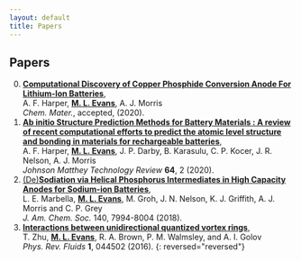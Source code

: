 ```yaml
---
layout: default
title: Papers
---
```


## Papers

0. <a href="https://arxiv.org/abs/2005.05375">**Computational Discovery of Copper Phosphide Conversion Anode For Lithium-Ion Batteries**</a>,  
A. F. Harper, <u><b>M. L. Evans</b></u>, A. J. Morris  
*Chem. Mater.*, accepted, (2020). <a href="https://arxiv.org/abs/2005.05375"><i class="ai ai-arxiv"></i></a> <a href="https://mybinder.org/v2/gh/harpaf13/data.copper-phosphides/master?filepath=CuP_results.ipynb"><a href="https://www.github.com/harpaf13/data.copper-phosphides/"><i class="fab fa-github"></i></a>
0. <a href="https://doi.org/10.1595/205651320X15742491027978">__Ab initio Structure Prediction Methods for Battery Materials : A review of recent computational efforts to predict the atomic level structure and bonding in materials for rechargeable batteries__</a>,  
A. F. Harper, <u><b>M. L. Evans</b></u>, J. P. Darby, B. Karasulu, C. P. Kocer, J. R. Nelson, A. J. Morris  
*Johnson Matthey Technology Review* **64**, 2 (2020). <a href="https://doi.org/10.1595/205651320X15742491027978"><i class="ai ai-doi "></i></a><a href="https://doi.org/10.1595/205651320X15742491027978"></a> <a href="https://doi.org/10.1595/205651320X15742491027978"><i class="ai ai-open-access "></i></a>
0. <a href="https://dx.doi.org/10.1021/jacs.8b04183">(De)__Sodiation via Helical Phosphorus Intermediates in High Capacity Anodes for Sodium-ion Batteries__</a>,  
L. E. Marbella, <u><b>M. L. Evans</b></u>, M. Groh, J. N. Nelson, K. J. Griffith, A. J. Morris and C. P. Grey  
*J. Am. Chem. Soc.* 140, 7994-8004 (2018).  <a href="https://dx.doi.org/10.1021/jacs.8b04183"><i class="ai ai-doi "></i></a> <a href="https://pubs.acs.org/doi/10.1021/jacs.8b04183"><i class="ai ai-open-access "></i></a>  
0. <a href="https://dx.doi.org/10.1103/physrevfluids.1.044502">__Interactions between unidirectional quantized vortex rings__</a>,  
T. Zhu, <u><b>M. L. Evans</b></u>, R. A. Brown, P. M. Walmsley, and A. I. Golov  
*Phys. Rev. Fluids* **1**, 044502 (2016). <a href="https://dx.doi.org/10.1103/physrevfluids.1.044502"><i class="ai ai-doi "></i></a> <a href="https://arxiv.org/abs/1603.04313"><i class="ai ai-arxiv "></i></a> <a href="https://dx.doi.org/10.1103/physrevfluids.1.044502"><i class="ai ai-open-access "></i></a>
{: reversed="reversed"}
